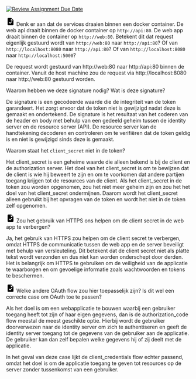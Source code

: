 [![Review Assignment Due Date](https://classroom.github.com/assets/deadline-readme-button-24ddc0f5d75046c5622901739e7c5dd533143b0c8e959d652212380cedb1ea36.svg)](https://classroom.github.com/a/lW1QFBff)



![task](./task.png) Denk er aan dat de services draaien binnen een docker container. De web api draait binnen de docker container op `http://api:80`. De web app draait binnen de container op `http://web:80`. Betekent dit dat request eigenlijk gestuurd wordt van `http://web:80` naar `http://api:80`? Of van `http://localhost:8080` naar `http://api:80`? Of van `http://localhost:8080` naar `http://localhost:5000`?


De request wordt gestuurd van http://web:80 naar http://api:80 binnen de container. Vanuit de host machine zou de request via http://localhost:8080 naar http://web:80 gestuurd worden.

Waarom hebben we deze signature nodig? Wat is deze signature?

De signature is een gecodeerde waarde die de integriteit van de token garandeert. Het zorgt ervoor dat 
de token niet is gewijzigd nadat deze is gemaakt en ondertekend. De signature is het resultaat van het 
coderen van de header en body met behulp van een gedeeld geheim tussen de identity server en de
 resource server (API). De resource server kan de handtekening decoderen en 
controleren om te verifiëren dat de token geldig is en niet is gewijzigd sinds deze is gemaakt.

Waarom staat het `client_secret` niet in de token?

Het client_secret is een geheime waarde die alleen bekend is bij de client en de authorization server. 
Het doel van het client_secret is om te bewijzen dat de client is wie hij beweert te zijn en om te voorkomen 
dat andere partijen toegang krijgen tot de resources van de client. Als het client_secret in de token zou 
worden opgenomen, zou het niet meer geheim zijn en zou het het doel van het client_secret ondermijnen. 
Daarom wordt het client_secret alleen gebruikt bij het opvragen van de token en wordt het niet in de 
token zelf opgenomen.

![task](./task.png) Zou het gebruik van HTTPS ons helpen om de client secret in de web app te verbergen?

Ja, het gebruik van HTTPS zou helpen om de client secret te verbergen, omdat HTTPS de communicatie tussen de web app en de server beveiligt met behulp van versleuteling. Dit betekent dat de client secret niet als platte tekst wordt verzonden en dus niet kan worden onderschept door derden. Het is belangrijk om HTTPS te gebruiken om de veiligheid van de applicatie te waarborgen en om gevoelige informatie zoals wachtwoorden en tokens te beschermen.


![task](./task.png) Welke andere OAuth flow zou hier toepasselijk zijn? Is dit wel een correcte case om OAuth toe te passen?


Als het doel is om een webapplicatie te bouwen waarbij een gebruiker toegang heeft tot zijn of haar eigen gegevens, dan is de authorization_code flow meestal de meest geschikte optie. Hierbij wordt de gebruiker doorverwezen naar de identity server om zich te authentiseren en geeft de identity server toegang tot de gegevens van de gebruiker aan de applicatie. De gebruiker kan dan zelf bepalen welke gegevens hij of zij deelt met de applicatie.

In het geval van deze case lijkt de client_credentials flow echter passend, omdat het doel is om de applicatie toegang te geven tot resources op de server zonder tussenkomst van een gebruiker.
